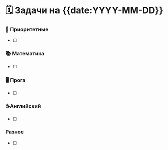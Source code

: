 # 🗓️ Задачи на {{date:YYYY-MM-DD}}

### 🚀 Приоритетные
- [ ] 

### 📚 Математика
- [ ] 

### 🖥️ Прога
- [ ] 

### ☕️Английский
- [ ] 
 
###  Разное
- [ ] 